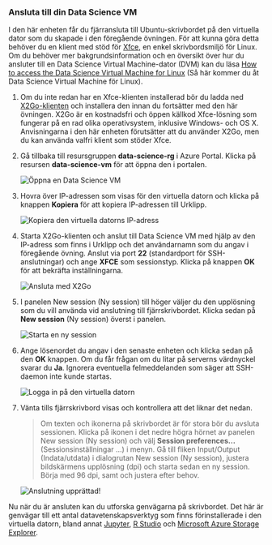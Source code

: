 ### <a name="connect-to-the-data-science-vm"></a>Ansluta till din Data Science VM

I den här enheten får du fjärransluta till Ubuntu-skrivbordet på den virtuella dator som du skapade i den föregående övningen. För att kunna göra detta behöver du en klient med stöd för [Xfce](https://xfce.org/), en enkel skrivbordsmiljö för Linux. Om du behöver mer bakgrundsinformation och en översikt över hur du ansluter till en Data Science Virtual Machine-dator (DVM) kan du läsa [How to access the Data Science Virtual Machine for Linux](https://docs.microsoft.com/azure/machine-learning/data-science-virtual-machine/dsvm-ubuntu-intro#how-to-access-the-data-science-virtual-machine-for-linux) (Så här kommer du åt Data Science Virtual Machine för Linux).

1. Om du inte redan har en Xfce-klienten installerad bör du ladda ned [X2Go-klienten](https://wiki.x2go.org/doku.php/download:start) och installera den innan du fortsätter med den här övningen. X2Go är en kostnadsfri och öppen källkod Xfce-lösning som fungerar på en rad olika operativsystem, inklusive Windows- och OS X. Anvisningarna i den här enheten förutsätter att du använder X2Go, men du kan använda valfri klient som stöder Xfce.

1. Gå tillbaka till resursgruppen **data-science-rg** i Azure Portal. Klicka på resursen **data-science-vm** för att öppna den i portalen.

    ![Öppna en Data Science VM](../media-draft/2-open-data-science-vm.png)

1. Hovra över IP-adressen som visas för den virtuella datorn och klicka på knappen **Kopiera** för att kopiera IP-adressen till Urklipp.

    ![Kopiera den virtuella datorns IP-adress](../media-draft/2-copy-ip-address.png)

1. Starta X2Go-klienten och anslut till Data Science VM med hjälp av den IP-adress som finns i Urklipp och det användarnamn som du angav i föregående övning. Anslut via port **22** (standardport för SSH-anslutningar) och ange **XFCE** som sessionstyp. Klicka på knappen **OK** för att bekräfta inställningarna.

    ![Ansluta med X2Go](../media-draft/2-new-session-1.png)

1. I panelen New session (Ny session) till höger väljer du den upplösning som du vill använda vid anslutning till fjärrskrivbordet. Klicka sedan på **New session** (Ny session) överst i panelen.

    ![Starta en ny session](../media-draft/2-new-session-2.png)

1. Ange lösenordet du angav i den senaste enheten och klicka sedan på den **OK** knappen. Om du får frågan om du litar på serverns värdnyckel svarar du **Ja**. Ignorera eventuella felmeddelanden som säger att SSH-daemon inte kunde startas.

    ![Logga in på den virtuella datorn](../media-draft/2-new-session-3.png)

1. Vänta tills fjärrskrivbord visas och kontrollera att det liknar det nedan.

    > Om texten och ikonerna på skrivbordet är för stora bör du avsluta sessionen. Klicka på ikonen i det nedre högra hörnet av panelen New session (Ny session) och välj **Session preferences...** (Sessionsinställningar ...) i menyn. Gå till fliken Input/Output (Indata/utdata) i dialogrutan New session (Ny session), justera bildskärmens upplösning (dpi) och starta sedan en ny session. Börja med 96 dpi, samt och justera efter behov.

    ![Anslutning upprättad!](../media-draft/2-ubuntu-desktop.png)

Nu när du är ansluten kan du utforska genvägarna på skrivbordet. Det här är genvägar till ett antal datavetenskapsverktyg som finns förinstallerade i den virtuella datorn, bland annat [Jupyter](http://jupyter.org/), [R Studio](https://www.rstudio.com/) och [Microsoft Azure Storage Explorer](https://azure.microsoft.com/features/storage-explorer/).